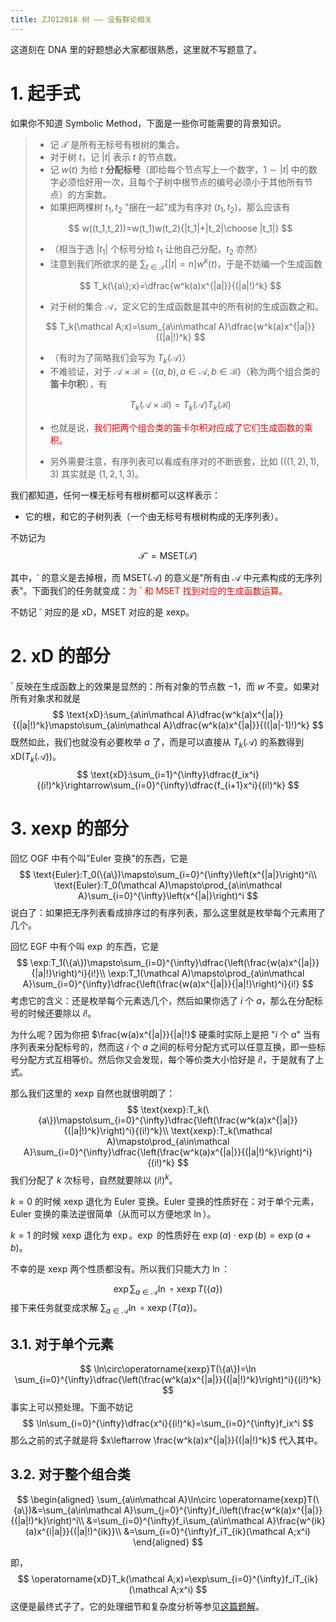 ```yaml
---
title: ZJOI2018 树 —— 没有群论相关
---
```


这道刻在 DNA 里的好题想必大家都很熟悉，这里就不写题意了。

# 1. 起手式

如果你不知道 Symbolic Method，下面是一些你可能需要的背景知识。

> - 记 $\mathcal T$ 是所有无标号有根树的集合。
> - 对于树 $t$，记 $|t|$ 表示 $t$ 的节点数。
> - 记 $w(t)$ 为给 $t$ **分配标号**（即给每个节点写上一个数字，$1\sim |t|$ 中的数字必须恰好用一次，且每个子树中根节点的编号必须小于其他所有节点）的方案数。
> - 如果把两棵树 $t_1,t_2$ "捆在一起"成为有序对 $(t_1,t_2)$，那么应该有
>
> $$
> w((t_1,t_2))=w(t_1)w(t_2){|t_1|+|t_2|\choose |t_1|}
> $$
>
> - （相当于选 $|t_1|$ 个标号分给 $t_1$ 让他自己分配，$t_2$ 亦然）
> - 注意到我们所欲求的是 $\sum_{t\in\mathcal T}[|t|=n]w^k(t)$，于是不妨编一个生成函数
>
> $$
> T_k(\{a\};x)=\dfrac{w^k(a)x^{|a|}}{(|a|!)^k}
> $$
>
> - 对于树的集合 $\mathcal A$，定义它的生成函数是其中的所有树的生成函数之和。
>
> $$
> T_k(\mathcal A;x)=\sum_{a\in\mathcal A}\dfrac{w^k(a)x^{|a|}}{(|a|!)^k}
> $$
>
> - （有时为了简略我们会写为 $T_k(\mathcal A)$）
> - 不难验证，对于 $\mathcal A\times \mathcal B=\{(a,b),a\in\mathcal A,b\in\mathcal B\}$（称为两个组合类的**笛卡尔积**），有
>
> $$
> T_k(\mathcal A\times\mathcal B)=T_k(\mathcal A)T_k(\mathcal B)
> $$
>
> - 也就是说，<span style="color: red">我们把两个组合类的笛卡尔积对应成了它们生成函数的乘积。</span>
>
> - 另外需要注意，有序列表可以看成有序对的不断嵌套，比如 $(((1,2),1),3)$ 其实就是 $(1,2,1,3)$。

我们都知道，任何一棵无标号有根树都可以这样表示：

- 它的根，和它的子树列表（一个由无标号有根树构成的无序列表）。

不妨记为
$$
\mathcal T^{\square}=\text{MSET}(\mathcal T)
$$

其中，$^{\square}$ 的意义是去掉根，而 $\text{MSET}(\mathcal A)$ 的意义是"所有由 $\mathcal A$ 中元素构成的无序列表"。下面我们的任务就变成：<span style="color: red">为 $^{\square}$ 和 $\text{MSET}$ 找到对应的生成函数运算。</span>

不妨记 $^{\square}$ 对应的是 $\text{xD}$，$\text{MSET}$ 对应的是 $\text{xexp}$。

# 2. $\text{xD}$ 的部分

$^{\square}$ 反映在生成函数上的效果是显然的：所有对象的节点数 $-1$，而 $w$ 不变。如果对所有对象求和就是
$$
\text{xD}:\sum_{a\in\mathcal A}\dfrac{w^k(a)x^{|a|}}{(|a|!)^k}\mapsto\sum_{a\in\mathcal A}\dfrac{w^k(a)x^{|a|}}{((|a|-1)!)^k}
$$
既然如此，我们也就没有必要枚举 $a$ 了，而是可以直接从 $T_k(\mathcal A)$ 的系数得到 $\text{xD}(T_k(\mathcal A))$。
$$
\text{xD}:\sum_{i=1}^{\infty}\dfrac{f_ix^i}{(i!)^k}\rightarrow\sum_{i=0}^{\infty}\dfrac{f_{i+1}x^i}{(i!)^k}
$$
# 3. $\text{xexp}$ 的部分

回忆 OGF 中有个叫"Euler 变换"的东西，它是
$$
\text{Euler}:T_0(\{a\})\mapsto\sum_{i=0}^{\infty}\left(x^{|a|}\right)^i\\
\text{Euler}:T_0(\mathcal A)\mapsto\prod_{a\in\mathcal A}\sum_{i=0}^{\infty}\left(x^{|a|}\right)^i
$$
说白了：如果把无序列表看成排序过的有序列表，那么这里就是枚举每个元素用了几个。

回忆 EGF 中有个叫 $\exp$ 的东西，它是
$$
\exp:T_1(\{a\})\mapsto\sum_{i=0}^{\infty}\dfrac{\left(\frac{w(a)x^{|a|}}{|a|!}\right)^i}{i!}\\
\exp:T_1(\mathcal A)\mapsto\prod_{a\in\mathcal A}\sum_{i=0}^{\infty}\dfrac{\left(\frac{w(a)x^{|a|}}{|a|!}\right)^i}{i!}
$$
考虑它的含义：还是枚举每个元素选几个，然后如果你选了 $i$ 个 $a$，那么在分配标号的时候还要除以 $i!$。

为什么呢？因为你把 $\frac{w(a)x^{|a|}}{|a|!}$ 硬乘时实际上是把 "$i$ 个 $a$" 当有序列表来分配标号的，然而这 $i$ 个 $a$ 之间的标号分配方式可以任意互换，即一些标号分配方式互相等价。然后你又会发现，每个等价类大小恰好是 $i!$，于是就有了上式。

那么我们这里的 $\text{xexp}$ 自然也就很明朗了：
$$
\text{xexp}:T_k(\{a\})\mapsto\sum_{i=0}^{\infty}\dfrac{\left(\frac{w^k(a)x^{|a|}}{(|a|!)^k}\right)^i}{(i!)^k}\\
\text{xexp}:T_k(\mathcal A)\mapsto\prod_{a\in\mathcal A}\sum_{i=0}^{\infty}\dfrac{\left(\frac{w^k(a)x^{|a|}}{(|a|!)^k}\right)^i}{(i!)^k}
$$
我们分配了 $k$ 次标号，自然就要除以 $(i!)^k$。

$k=0$ 的时候 $\text{xexp}$ 退化为 $\text{Euler}$ 变换。$\text{Euler}$ 变换的性质好在：对于单个元素， $\text{Euler}$ 变换的乘法逆很简单（从而可以方便地求 $\ln$）。

$k=1$ 的时候 $\text{xexp}$ 退化为 $\exp$。$\exp$ 的性质好在 $\exp(a)\cdot\exp(b)=\exp(a+b)$。

不幸的是 $\text{xexp}$ 两个性质都没有。所以我们只能大力 $\ln$：

$$
\exp\sum_{a\in\mathcal A}\ln\circ\operatorname{xexp}T(\{a\})
$$
接下来任务就变成求解 $\sum_{a\in\mathcal A}\ln\circ\operatorname{xexp}(T\{a\})$。

## 3.1. 对于单个元素

$$
\ln\circ\operatorname{xexp}T(\{a\})=\ln \sum_{i=0}^{\infty}\dfrac{\left(\frac{w^k(a)x^{|a|}}{(|a|!)^k}\right)^i}{(i!)^k}
$$
事实上可以预处理。下面不妨记
$$
\ln\sum_{i=0}^{\infty}\dfrac{x^i}{(i!)^k}=\sum_{i=0}^{\infty}f_ix^i
$$
那么之前的式子就是将 $x\leftarrow \frac{w^k(a)x^{|a|}}{(|a|!)^k}$ 代入其中。

## 3.2. 对于整个组合类

$$
\begin{aligned}
\sum_{a\in\mathcal A}\ln\circ \operatorname{xexp}T(\{a\})&=\sum_{a\in\mathcal A}\sum_{j=0}^{\infty}f_i\left(\frac{w^k(a)x^{|a|}}{(|a|!)^k}\right)^i\\
&=\sum_{i=0}^{\infty}f_i\sum_{a\in\mathcal A}\frac{w^{ik}(a)x^{i|a|}}{(|a|!)^{ik}}\\
&=\sum_{i=0}^{\infty}f_iT_{ik}(\mathcal A;x^i)
\end{aligned}
$$

即，
$$
\operatorname{xD}T_k(\mathcal A;x)=\exp\sum_{i=0}^{\infty}f_iT_{ik}(\mathcal A;x^i)
$$
这便是最终式子了。它的处理细节和复杂度分析等参见[这篇题解](https://xyix.gitee.io/posts/?page=0&postname=luogu-4500)。


